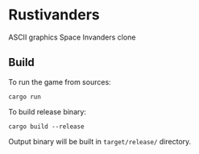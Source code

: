 # Rustivanders

ASCII graphics Space Invanders clone

## Build

To run the game from sources:

```
cargo run
```

To build release binary:

```
cargo build --release
```

Output binary will be built in `target/release/` directory.